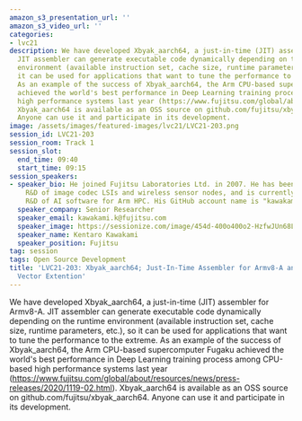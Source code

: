 ```yaml
---
amazon_s3_presentation_url: ''
amazon_s3_video_url: ''
categories:
- lvc21
description: We have developed Xbyak_aarch64, a just-in-time (JIT) assembler for Armv8-A.
  JIT assembler can generate executable code dynamically depending on the runtime
  environment (available instruction set, cache size, runtime parameters, etc.), so
  it can be used for applications that want to tune the performance to the extreme.
  As an example of the success of Xbyak_aarch64, the Arm CPU-based supercomputer Fugaku
  achieved the world's best performance in Deep Learning training process among CPU-based
  high performance systems last year (https://www.fujitsu.com/global/about/resources/news/press-releases/2020/1119-02.html).
  Xbyak_aarch64 is available as an OSS source on github.com/fujitsu/xbyak_aarch64.
  Anyone can use it and participate in its development.
image: /assets/images/featured-images/lvc21/LVC21-203.png
session_id: LVC21-203
session_room: Track 1
session_slot:
  end_time: 09:40
  start_time: 09:15
session_speakers:
- speaker_bio: He joined Fujitsu Laboratories Ltd. in 2007. He has been involved in
    R&D of image codec LSIs and wireless sensor nodes, and is currently engaged in
    R&D of AI software for Arm HPC. His GitHub account name is "kawakami-k".
  speaker_company: Senior Researcher
  speaker_email: kawakami.k@fujitsu.com
  speaker_image: https://sessionize.com/image/454d-400o400o2-HzfwJUn68LoQzSs5Tiu8Ax.jpg
  speaker_name: Kentaro Kawakami
  speaker_position: Fujitsu
tag: session
tags: Open Source Development
title: 'LVC21-203: Xbyak_aarch64; Just-In-Time Assembler for Armv8-A and Scalable
  Vector Extention'
---
```


We have developed Xbyak_aarch64, a just-in-time (JIT) assembler for Armv8-A. JIT assembler can generate executable code dynamically depending on the runtime environment (available instruction set, cache size, runtime parameters, etc.), so it can be used for applications that want to tune the performance to the extreme. As an example of the success of Xbyak_aarch64, the Arm CPU-based supercomputer Fugaku achieved the world's best performance in Deep Learning training process among CPU-based high performance systems last year (https://www.fujitsu.com/global/about/resources/news/press-releases/2020/1119-02.html). Xbyak_aarch64 is available as an OSS source on github.com/fujitsu/xbyak_aarch64. Anyone can use it and participate in its development.